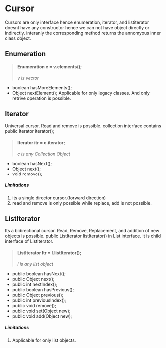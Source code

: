 # Cursor

Cursors are only interface hence enumeration, iterator, and listiterator doesnt have any constructor hence we can not have object directly or indirectly. interanly the corresponding method returns the annomyous inner class object.

## Enumeration

> #### Enumeration e = v.elements();
>
> _v is vector_

- boolean hasMoreElements();
- Object nextElement();
  Applicable for only legacy classes. And only retrive operation is possible.

## Iterator

Universal cursor. Read and remove is possible.
collection interface contains public Iterator iterator();

> #### Iterator itr = c.iterator;
>
> _c is any Collection Object_

- boolean hasNext();
- Object next();
- void remove();

##### Limitations

1. its a single director cursor.(forward direction)
2. read and remove is only possible while replace, add is not possible.

## ListIterator

Its a bidirectional cursor. Read, Remove, Replacement, and addition of new objects is possible.
public ListIterator listIterator() in List interface. It is child interface of ListIterator.

> #### ListIterator ltr = l.listIterator();
>
> _l is any list object_

- public boolean hasNext();
- public Object next();
- public int nextIndex();
- public boolean hasPrevious();
- public Object previous();
- public int previousIndex();
- public void remove();
- public void set(Object new);
- public void add(Object new);

##### Limitations

1. Applicable for only list objects.

